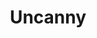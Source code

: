 ---
title: Uncanny
name: Uncanny
maker: Jenna Perkins
img: "/img/game_images/uncanny.png"
getLink: 'https://jennaperkin.itch.io/uncanny'
---